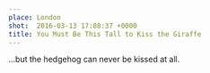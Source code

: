 ```yaml
---
place: London
shot:  2016-03-13 17:08:37 +0000
title: You Must Be This Tall to Kiss the Giraffe
---
```


…but the hedgehog can never be kissed at all.
